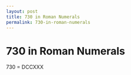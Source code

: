 ```yaml
---
layout: post
title: 730 in Roman Numerals
permalink: 730-in-roman-numerals
---
```


# 730 in Roman Numerals

730 = DCCXXX
